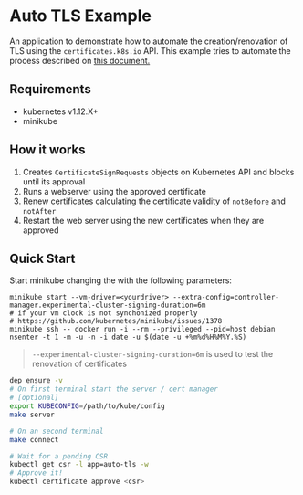 # Auto TLS Example

An application to demonstrate how to automate the creation/renovation of TLS using the `certificates.k8s.io` API.
This example tries to automate the process described on [this document.](https://kubernetes.io/docs/tasks/tls/managing-tls-in-a-cluster/)

## Requirements

- kubernetes v1.12.X+
- minikube

## How it works

1) Creates `CertificateSignRequests` objects on Kubernetes API and blocks until its approval
2) Runs a webserver using the approved certificate
3) Renew certificates calculating the certificate validity of `notBefore` and `notAfter`
4) Restart the web server using the new certificates when they are approved

## Quick Start

Start minikube changing the with the following parameters:

```bash
minikube start --vm-driver=<yourdriver> --extra-config=controller-manager.experimental-cluster-signing-duration=6m
# if your vm clock is not synchonized properly
# https://github.com/kubernetes/minikube/issues/1378
minikube ssh -- docker run -i --rm --privileged --pid=host debian nsenter -t 1 -m -u -n -i date -u $(date -u +%m%d%H%M%Y.%S)
```

> `--experimental-cluster-signing-duration=6m` is used to test the renovation of certificates

```bash
dep ensure -v
# On first terminal start the server / cert manager
# [optional]
export KUBECONFIG=/path/to/kube/config
make server
```

```bash
# On an second terminal
make connect
```

```bash
# Wait for a pending CSR
kubectl get csr -l app=auto-tls -w
# Approve it!
kubectl certificate approve <csr>
```
